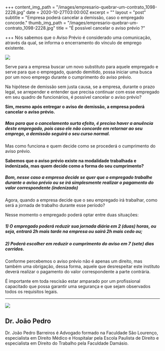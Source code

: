 +++
content_img_path = "/images/empresario-quebrar-um-contrato_1098-2228.jpg"
date = 2020-10-27T03:00:00Z
excerpt = ""
layout = "post"
subtitle = "Empresa poderá cancelar a demissão, caso o empregado concorde."
thumb_img_path = "/images/empresario-quebrar-um-contrato_1098-2228.jpg"
title = "É possível cancelar o aviso prévio ?"

+++
Nós sabemos que o Aviso Prévio é considerado uma comunicação, através da qual, se informa o encerramento do vínculo de emprego existente.

![](/images/roupa-de-negocios-de-homem-coloca-coisas-na-caixa-no-escritorio-metodos-manipulativos-que-influenciam-pessoas-para-demissao-de-proposito-cara-coloca-vaso.jpg)

Serve para a empresa buscar um novo substituto para aquele empregado e serve para que o empregado, quando demitido, possa iniciar uma busca por um novo emprego durante o cumprimento do aviso prévio.

Na hipótese de demissão sem justa causa, se a empresa, durante o prazo legal, se arrepender e entender que precisa continuar com esse empregado em seu quadro de funcionários, é possível cancelar o aviso prévio?

**Sim, mesmo após entregar o aviso de demissão, a empresa poderá cancelar o aviso prévio.**

##### Mas para que o cancelamento surta efeito, é preciso haver a anuência deste empregado, pois caso ele não concorde em retornar ao seu emprego, a demissão seguirá o seu curso normal.

Mas como funciona e quem decide como se procederá o cumprimento do aviso prévio.

**Sabemos que o aviso prévio existe na modalidade trabalhada e indenizada, mas quem decide como a forma do seu cumprimento?**

##### Bom, nesse caso a empresa decide se quer que o empregado trabalhe durante o aviso prévio ou se irá simplesmente realizar o pagamento do valor correspondente (indenizado)

Agora, quando a empresa decide que o seu empregado irá trabalhar, como será a jornada de trabalho durante esse período?

Nesse momento o empregado poderá optar entre duas situações:

##### 1) O empregado poderá reduzir sua jornada diária em 2 (duas) horas, ou seja, entrará 2h mais tarde na empresa ou sairá 2h mais cedo ou;

##### 2) Poderá escolher em reduzir o cumprimento do aviso em 7 (sete) dias corridos.

Conforme percebemos o aviso prévio não é apenas um direito, mas também uma obrigação, dessa forma, aquele que desrespeitar este instituto deverá realizar o pagamento do valor correspondente a parte contrária.

É importante em toda rescisão estar amparado por um profissional capacitado que possa garantir uma segurança e que sejam observados todos os requisitos legais.

***

<div class="author-box">
<div class="info">
<img src="https://realebarreiros-t1-04644.netlify.app/images/e2b23012-9316-4e03-9cb2-0bc3db2a5e26.jpeg" class="profile" />
<h2 class="name">Dr. João Pedro</h2>
</div>

<div class="about"> <p class="bio"> Dr. João Pedro Barreiros é Advogado formado na Faculdade São Lourenço, especialista em Direito Médico e Hospitalar pela Escola Paulista de Direito e especialista em Direito do Trabalho pela Faculdade Damásio. </p>  
</div>
</div>